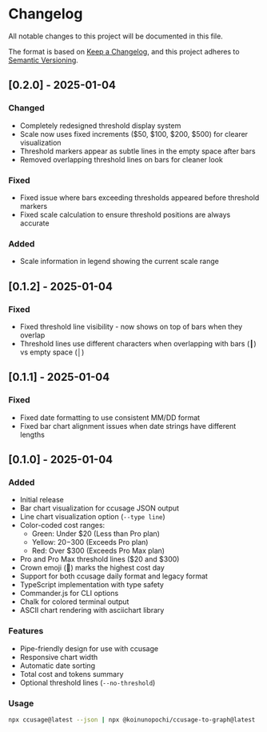# Changelog

All notable changes to this project will be documented in this file.

The format is based on [Keep a Changelog](https://keepachangelog.com/en/1.0.0/),
and this project adheres to [Semantic Versioning](https://semver.org/spec/v2.0.0.html).

## [0.2.0] - 2025-01-04

### Changed
- Completely redesigned threshold display system
- Scale now uses fixed increments ($50, $100, $200, $500) for clearer visualization
- Threshold markers appear as subtle lines in the empty space after bars
- Removed overlapping threshold lines on bars for cleaner look

### Fixed
- Fixed issue where bars exceeding thresholds appeared before threshold markers
- Fixed scale calculation to ensure threshold positions are always accurate

### Added
- Scale information in legend showing the current scale range

## [0.1.2] - 2025-01-04

### Fixed
- Fixed threshold line visibility - now shows on top of bars when they overlap
- Threshold lines use different characters when overlapping with bars (┃) vs empty space (│)

## [0.1.1] - 2025-01-04

### Fixed
- Fixed date formatting to use consistent MM/DD format
- Fixed bar chart alignment issues when date strings have different lengths

## [0.1.0] - 2025-01-04

### Added
- Initial release
- Bar chart visualization for ccusage JSON output
- Line chart visualization option (`--type line`)
- Color-coded cost ranges:
  - Green: Under $20 (Less than Pro plan)
  - Yellow: $20-$300 (Exceeds Pro plan)
  - Red: Over $300 (Exceeds Pro Max plan)
- Pro and Pro Max threshold lines ($20 and $300)
- Crown emoji (👑) marks the highest cost day
- Support for both ccusage daily format and legacy format
- TypeScript implementation with type safety
- Commander.js for CLI options
- Chalk for colored terminal output
- ASCII chart rendering with asciichart library

### Features
- Pipe-friendly design for use with ccusage
- Responsive chart width
- Automatic date sorting
- Total cost and tokens summary
- Optional threshold lines (`--no-threshold`)

### Usage
```bash
npx ccusage@latest --json | npx @koinunopochi/ccusage-to-graph@latest
```